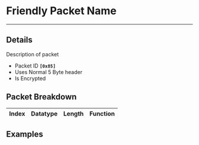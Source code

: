 # Friendly Packet Name #

---


## Details ##

Description of packet
  * Packet ID **`[0x85]`**
  * Uses Normal 5 Byte header
  * Is Encrypted

## Packet Breakdown ##
| Index | Datatype | Length | Function |
|:------|:---------|:-------|:---------|

## Examples ##